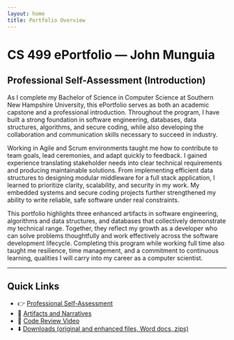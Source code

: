 ```yaml
---
layout: home
title: Portfolio Overview
---
```


# CS 499 ePortfolio — John Munguia

## Professional Self-Assessment (Introduction)

As I complete my Bachelor of Science in Computer Science at Southern New Hampshire University, this ePortfolio serves as both an academic capstone and a professional introduction. Throughout the program, I have built a strong foundation in software engineering, databases, data structures, algorithms, and secure coding, while also developing the collaboration and communication skills necessary to succeed in industry.

Working in Agile and Scrum environments taught me how to contribute to team goals, lead ceremonies, and adapt quickly to feedback. I gained experience translating stakeholder needs into clear technical requirements and producing maintainable solutions. From implementing efficient data structures to designing modular middleware for a full stack application, I learned to prioritize clarity, scalability, and security in my work. My embedded systems and secure coding projects further strengthened my ability to write reliable, safe software under real constraints.

This portfolio highlights three enhanced artifacts in software engineering, algorithms and data structures, and databases that collectively demonstrate my technical range. Together, they reflect my growth as a developer who can solve problems thoughtfully and work effectively across the software development lifecycle. Completing this program while working full time also taught me resilience, time management, and a commitment to continuous learning, qualities I will carry into my career as a computer scientist.

---

## Quick Links
- 👉 [Professional Self-Assessment](/pages/self-assessment.html)  
- 🧩 [Artifacts and Narratives](/pages/artifacts.html)  
- 🎥 [Code Review Video](/pages/code-review.html)  
- ⬇️ [Downloads (original and enhanced files, Word docs, zips)](/downloads/)  
